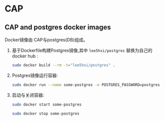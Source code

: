 
# CAP
## CAP and postgres docker images 

Docker镜像由 CAP与postgres(DB)组成。

1. 基于Dockerfile构建Postgres镜像,其中 `lee5hxi/postgres` 替换为自己的docker hub :

	```bash
	sudo docker build --rm -t="lee5hxi/postgres" .
	```

2. Postgres镜像运行容器:

	```bash
	sudo docker run --name some-postgres -e POSTGRES_PASSWORD=postgres -d -p 5432 lee5hxi/postgres
	```
3. 启动与关闭容器:

	```bash
	sudo docker start some-postgres
	```
	```bash
	sudo docker stop some-postgres
	```

